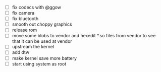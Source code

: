 - [ ] fix codecs with @ggow
- [ ] fix camera
- [ ] fix bluetooth
- [ ] smooth out choppy graphics
- [ ] release rom 
- [ ] move some blobs to vendor and hexedit *.so files from vendor to see that it can be used at vendor
- [ ] upstream the kernel 
- [ ] add dtw
- [ ] make kernel save more battery
- [ ] start using system as root
